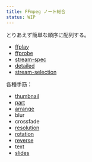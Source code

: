 ```yaml
---
title: FFmpeg ノート総合
status: WIP
---
```


とりあえず簡単な順序に配列する。

* [ffplay](./ffplay)
* [ffprobe](./ffprobe)
* [stream-spec](./stream-spec)
* [detailed](./detailed)
* [stream-selection](./stream-selection)

各種手筋：

* [thumbnail](./thumbnail)
* [part](./part)
* [arrange](./arrange)
* blur
* crossfade
* [resolution](./resolution)
* [rotation](./rotation)
* [reverse](./reverse)
* text
* [slides](./slides)
